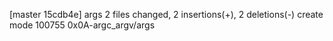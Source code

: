 [master 15cdb4e] args
 2 files changed, 2 insertions(+), 2 deletions(-)
 create mode 100755 0x0A-argc_argv/args
